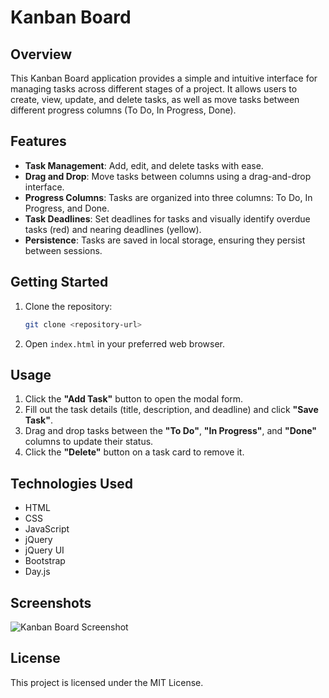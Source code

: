 # Kanban Board

## Overview
This Kanban Board application provides a simple and intuitive interface for managing tasks across different stages of a project. It allows users to create, view, update, and delete tasks, as well as move tasks between different progress columns (To Do, In Progress, Done).

## Features
- **Task Management**: Add, edit, and delete tasks with ease.
- **Drag and Drop**: Move tasks between columns using a drag-and-drop interface.
- **Progress Columns**: Tasks are organized into three columns: To Do, In Progress, and Done.
- **Task Deadlines**: Set deadlines for tasks and visually identify overdue tasks (red) and nearing deadlines (yellow).
- **Persistence**: Tasks are saved in local storage, ensuring they persist between sessions.

## Getting Started
1. Clone the repository:
   ```bash
   git clone <repository-url>
   
2. Open `index.html` in your preferred web browser.

## Usage
1. Click the **"Add Task"** button to open the modal form.
2. Fill out the task details (title, description, and deadline) and click **"Save Task"**.
3. Drag and drop tasks between the **"To Do"**, **"In Progress"**, and **"Done"** columns to update their status.
4. Click the **"Delete"** button on a task card to remove it.

## Technologies Used
- HTML
- CSS
- JavaScript
- jQuery
- jQuery UI
- Bootstrap
- Day.js

## Screenshots
![Kanban Board Screenshot](screenshot.png)

## License
This project is licensed under the MIT License.